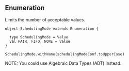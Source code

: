 ## Enumeration

Limits the number of acceptable values.

```
object SchedulingMode extends Enumeration {

  type SchedulingMode = Value
  val FAIR, FIFO, NONE = Value
}

SchedulingMode.withName(schedulingModeConf.toUpperCase)
```

NOTE: You could use Algebraic Data Types (ADT) instead.

